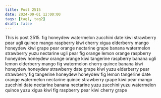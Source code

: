 ```yaml
---
title: Post 2515
date: 2024-09-01 12:00:00
tags: [tag1, tag2]
draft: false
---
```

This is post 2515.
fig
honeydew
watermelon
zucchini
date
kiwi
strawberry
pear
ugli
quince
mango
raspberry
kiwi
cherry
xigua
elderberry
mango
honeydew
kiwi
grape
pear
orange
nectarine
grape
banana
watermelon
strawberry
yuzu
nectarine
ugli
pear
fig
orange
lemon
orange
raspberry
honeydew
honeydew
orange
orange
kiwi
tangerine
raspberry
banana
ugli
lemon
elderberry
mango
fig
watermelon
cherry
quince
banana
kiwi
honeydew
honeydew
strawberry
date
grape
kiwi
yuzu
elderberry
pear
strawberry
fig
tangerine
honeydew
honeydew
fig
lemon
tangerine
date
orange
watermelon
nectarine
quince
strawberry
grape
kiwi
pear
mango
zucchini
date
nectarine
banana
nectarine
yuzu
zucchini
yuzu
watermelon
quince
yuzu
xigua
kiwi
fig
raspberry
pear
kiwi
cherry
grape
